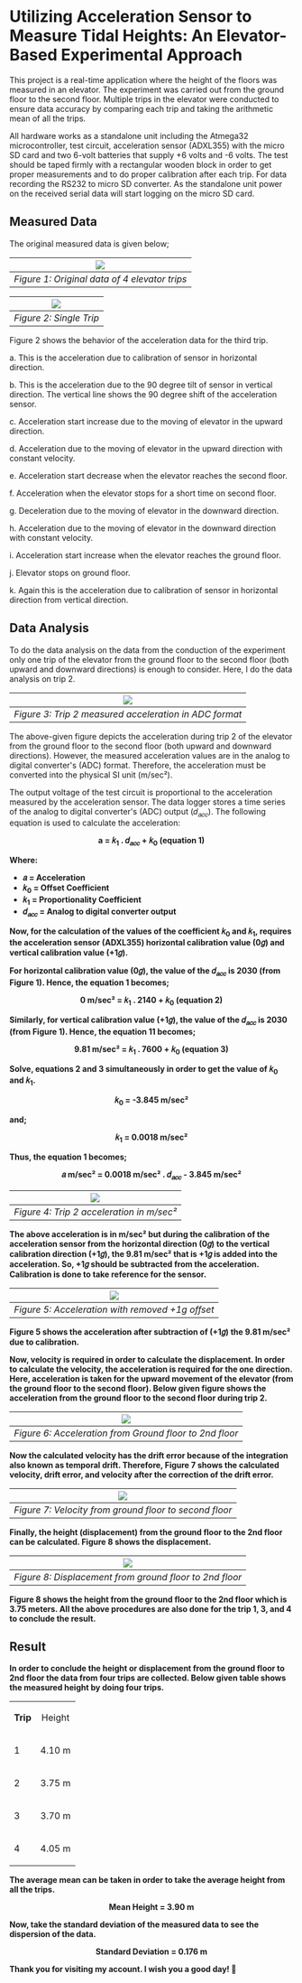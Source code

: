 # Utilizing Acceleration Sensor to Measure Tidal Heights: An Elevator-Based Experimental Approach
This project is a real-time application where the height of the floors was measured in an elevator. The experiment was carried out from the ground floor to the second floor. Multiple trips in the elevator were conducted to ensure data accuracy by comparing each trip and taking the arithmetic mean of all the trips.

All hardware works as a standalone unit including the Atmega32 microcontroller, test circuit, acceleration sensor (ADXL355) with the micro SD card and two 6-volt batteries that supply +6 volts and -6 volts. The test should be taped firmly with a rectangular wooden block in order to get proper measurements and to do proper calibration after each trip. For data recording the RS232 to micro SD converter. 
As the standalone unit power on the received serial data will start logging on the micro SD card. 

## Measured Data
The original measured data is given below;

| <img src="./Images/Original data of 4 elevator trips.JPG"> |
|:--:| 
| *Figure 1: Original data of 4 elevator trips* |

| <img src="./Images/Single Trip.JPG"> |
|:--:| 
| *Figure 2: Single Trip* |

Figure 2 shows the behavior of the acceleration data for the third trip.

a. This is the acceleration due to calibration of sensor in horizontal direction.

b. This is the acceleration due to the 90 degree tilt of sensor in vertical direction. The vertical line shows the 90 degree shift of the acceleration sensor.

c. Acceleration start increase due to the moving of elevator in the upward direction.

d. Acceleration due to the moving of elevator in the upward direction with constant velocity.

e. Acceleration start decrease when the elevator reaches the second floor.

f. Acceleration when the elevator stops for a short time on second floor.

g. Deceleration due to the moving of elevator in the downward direction.

h. Acceleration due to the moving of elevator in the downward direction with constant velocity.

i. Acceleration start increase when the elevator reaches the ground floor.

j. Elevator stops on ground floor.

k. Again this is the acceleration due to calibration of sensor in horizontal direction from vertical direction.

## Data Analysis
To do the data analysis on the data from the conduction of the experiment only one trip of the elevator from the ground floor to the second floor (both upward and downward directions) is enough to consider. Here, I do the data analysis on trip 2.

| <img src="./Images/Trip 2 measured acceleration in ADC format.JPG"> |
|:--:| 
| *Figure 3: Trip 2 measured acceleration in ADC format* |

The above-given figure depicts the acceleration during trip 2 of the elevator from the ground floor to the second floor (both upward and downward directions). However, the measured acceleration values are in the analog to digital converter's (ADC) format. Therefore, the acceleration must be converted into the physical SI unit (m/sec²).

The output voltage of the test circuit is proportional to the acceleration measured by the acceleration sensor. The data logger stores a time series of the analog to digital converter's (ADC) output (𝑑<sub>𝑎𝑐𝑐</sub>). The following equation is used to calculate the acceleration:

<p align="center"><b>a = 𝑘<sub>1</sub> . 𝑑<sub>𝑎𝑐𝑐</sub> + 𝑘<sub>0</sub>  (equation 1)<b></p> 

Where:
- 𝑎 = Acceleration
- 𝑘<sub>0</sub> = Offset Coefficient
- 𝑘<sub>1</sub> = Proportionality Coefficient
- 𝑑<sub>𝑎𝑐𝑐</sub> = Analog to digital converter output

Now, for the calculation of the values of the coefficient 𝑘<sub>0</sub> and 𝑘<sub>1</sub>, requires the acceleration sensor (ADXL355) horizontal calibration value (0𝑔) and vertical calibration value (+1𝑔).

For horizontal calibration value (0𝑔), the value of the 𝑑<sub>𝑎𝑐𝑐</sub> is 2030 (from Figure 1). Hence, the equation 1 becomes;

<p align="center"><b>0 m/sec² = 𝑘<sub>1</sub> . 2140 + 𝑘<sub>0</sub>  (equation 2)<b></p> 

Similarly, for vertical calibration value (+1𝑔), the value of the 𝑑<sub>𝑎𝑐𝑐</sub> is 2030 (from Figure 1). Hence, the equation 11 becomes;

<p align="center"><b>9.81 m/sec² = 𝑘<sub>1</sub> . 7600 + 𝑘<sub>0</sub>  (equation 3)<b></p> 

Solve, equations 2 and 3 simultaneously in order to get the value of 𝑘<sub>0</sub> and 𝑘<sub>1</sub>.

<p align="center"><b>𝑘<sub>0</sub> = -3.845 m/sec² <b></p> 

and;

<p align="center"><b>𝑘<sub>1</sub> = 0.0018 m/sec² <b></p> 

Thus, the equation 1 becomes; 

<p align="center"><b>𝑎 m/sec² = 0.0018 m/sec² . 𝑑<sub>𝑎𝑐𝑐</sub> - 3.845 m/sec² <b></p>

| <img src="./Images/Trip 2 acceleration in msec2.JPG"> |
|:--:| 
| *Figure 4: Trip 2 acceleration in m/sec²* |

The above acceleration is in m/sec² but during the calibration of the acceleration sensor from the horizontal
direction (0𝑔) to the vertical calibration direction (+1𝑔), the 9.81 m/sec² that is +1𝑔 is added into the
acceleration. So, +1𝑔 should be subtracted from the acceleration. Calibration is done to take
reference for the sensor.

| <img src="./Images/Acceleration with removed +1g offset.JPG"> |
|:--:| 
| *Figure 5: Acceleration with removed +1g offset* |

Figure 5 shows the acceleration after subtraction of (+1𝑔) the 9.81 m/sec² due to calibration.

Now, velocity is required in order to calculate the displacement. In order to calculate the velocity, the acceleration is required for the one direction. Here, acceleration is taken for the upward movement of the elevator (from the ground floor to the second floor). Below given figure shows the acceleration from the ground floor to the second floor during trip 2.

| <img src="./Images/Acceleration from Ground floor to 2nd floor.JPG"> |
|:--:| 
| *Figure 6: Acceleration from Ground floor to 2nd floor* |


Now the calculated velocity has the drift error because of the integration also known as temporal drift. Therefore, Figure 7 shows the calculated velocity, drift error, and velocity after the correction of the drift error.

| <img src="./Images/Velocity from ground floor to second floor.JPG"> |
|:--:| 
| *Figure 7: Velocity from ground floor to second floor* |

Finally, the height (displacement) from the ground floor to the 2nd floor can be calculated. Figure 8 shows the displacement.

| <img src="./Images/Displacement from ground floor to 2nd floor.JPG"> |
|:--:| 
| *Figure 8: Displacement from ground floor to 2nd floor* |

Figure 8 shows the height from the ground floor to the 2nd floor which is 3.75 meters. All the above procedures are also done for the trip 1, 3, and 4 to conclude the result.

## Result
In order to conclude the height or displacement from the ground floor to 2nd floor the data from four trips are collected. Below given table shows the measured height by doing four trips.

<table>
 
  <!--- <tr> (Comments)
  []: # <td rowspan="1"><b> States </b></td>
  []: # <td colspan="2"><b> Push button pressed</b> </td>
  []: # <td colspan="2"><b> Push button not pressed </b></td>
  []: # </tr> -->
 
  
  <tr>
    <td><p align="center"><b>Trip<b></p></td>
    <td><p align="center">Height</p></td>
  </tr>
  
  
   <tr>
    <td>1</td>
    <td><p align="center">4.10 m</p></td>
  </tr>
 
   <tr>
    <td>2</td>
    <td><p align="center">3.75 m</p></td>
  </tr>
 
   <tr>
    <td>3</td>
    <td><p align="center">3.70 m</p></td>
  </tr>
 
   <tr>
    <td>4</td>
    <td><p align="center">4.05 m</p></td>
  </tr>
</table>

The average mean can be taken in order to take the average height from all the trips.

<p align="center"><b>Mean Height = 3.90 m <b></p>

Now, take the standard deviation of the measured data to see the dispersion of the data.

<p align="center"><b>Standard Deviation = 0.176 m <b></p>

Thank you for visiting my account. I wish you a good day! 🙂
